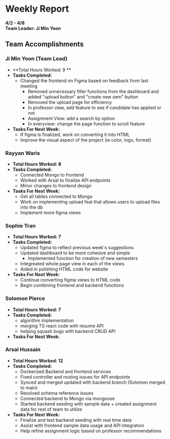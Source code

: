 # Weekly Report  
**4/2 - 4/8**  
**Team Leader: Ji Min Yoon**

## Team Accomplishments  
### Ji Min Yoon (Team Lead)
- **Total Hours Worked: 9 **
- **Tasks Completed:**
  - Changed the frontend on Figma based on feedback from last meeting
    - Removed unnecessary filler functions from the dashboard and added "upload button" and "create new sem" button
    - Removed the upload page for efficiency
    - In professor view, add feature to see if candidate has applied or not
    - Assignment View: add a search by option
    - In everyview: change the page function to scroll feature  
- **Tasks For Next Week:**
  - If figma is finalized, work on converting it into HTML
  - Improve the visual aspect of the project (ie color, logo, format) 

### Rayyan Waris
- **Total Hours Worked: 8**
- **Tasks Completed:**
  - Connected Mongo to frontend
  - Worked with Arsal to finalize API endpoints
  - Minor changes to frontend design 
- **Tasks For Next Week:**
  - Get all tables connected to Mongo
  - Work on implementing upload feat that allows users to upload files into the db
  - Implement more figma views

### Sophie Tran
- **Total Hours Worked: 7**
- **Tasks Completed:**
  - Updated figma to reflect previous week's suggestions
  - Updated dashboard to be more cohesive and simple
    - Implemented function for creation of new semesters
  - Integreated whole page view in each of the views
  - Aided in polishing HTML code for website
- **Tasks For Next Week:**
  - Continue converting figma views to HTML code
  - Begin combining frontend and backend functions

### Solomon Pierce
- **Total Hours Worked: 7**
- **Tasks Completed:**
  - algorithm implementation
  - merging TS react code with resume API
  - helping squash bugs with backend CRUD API
- **Tasks For Next Week:**

### Arsal Hussain
- **Total Hours Worked: 12**
- **Tasks Completed:**
  - Dockerized Backend and frontend services
  - Fixed controller and routing issues for API endpoints
  - Synced and merged updated with backend branch (Solomon merged to main)
  - Resolved schema reference issues
  - Connected backend to Mongo via mongoose
  - Started backend seeding with sample data + created assignment data for rest of team to utilize
- **Tasks For Next Week:**
  - Finalize and test backend seeding with real time data
  - Assist with frontend sample data usage and API integration
  - Help refine assignment logic based on professor recommendations

